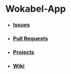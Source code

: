 # Wokabel-App

* ### [Issues](https://github.com/atalantus/Wokabel-App/issues)
* ### [Pull Requests](https://github.com/atalantus/Wokabel-App/pulls)
* ### [Projects](https://github.com/atalantus/Wokabel-App/projects)
* ### [Wiki](https://github.com/atalantus/Wokabel-App/wiki)
